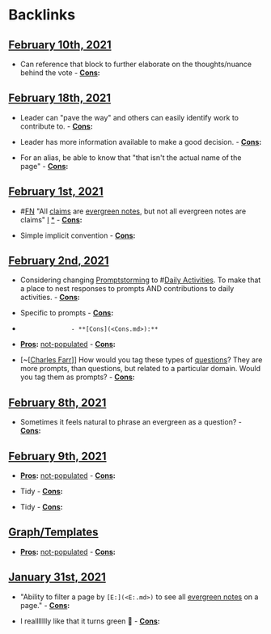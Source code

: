 
# Backlinks
## [February 10th, 2021](<February 10th, 2021.md>)
- Can reference that block to further elaborate on the thoughts/nuance behind the vote
                            - **[Cons](<Cons.md>):**

## [February 18th, 2021](<February 18th, 2021.md>)
- Leader can "pave the way" and others can easily identify work to contribute to.
                            - **[Cons](<Cons.md>):**

- Leader has more information available to make a good decision.
                            - **[Cons](<Cons.md>):**

- For an alias, be able to know that "that isn't the actual name of the page"
                    - **[Cons](<Cons.md>):**

## [February 1st, 2021](<February 1st, 2021.md>)
- #[FN](<FN.md>) "All [claims](<claims.md>) are [evergreen notes](<evergreen notes.md>), but not all evergreen notes are claims" [I](<I.md>) [*]([assertions](<assertions.md>))
                                - **[Cons](<Cons.md>):**

- Simple implicit convention
                    - **[Cons](<Cons.md>):**

## [February 2nd, 2021](<February 2nd, 2021.md>)
- Considering changing [Promptstorming](<Promptstorming.md>) to #[Daily Activities](<Daily Activities.md>). To make that a place to nest responses to prompts AND contributions to daily activities.
            - **[Cons](<Cons.md>):**

- Specific to prompts
                    - **[Cons](<Cons.md>):**

- 
                    - **[Cons](<Cons.md>):**

- **[Pros](<Pros.md>):** [not-populated](<not-populated.md>)
                    - **[Cons](<Cons.md>):**

- [~[[Charles Farr](<~[[Charles Farr.md>)]] How would you tag these types of [questions](<questions.md>)? They are more prompts, than questions, but related to a particular domain. Would you tag them as prompts?
                                        - **[Cons](<Cons.md>):**

## [February 8th, 2021](<February 8th, 2021.md>)
- Sometimes it feels natural to phrase an evergreen as a question? 
                            - **[Cons](<Cons.md>):**

## [February 9th, 2021](<February 9th, 2021.md>)
- **[Pros](<Pros.md>):** [not-populated](<not-populated.md>)
                                    - **[Cons](<Cons.md>):**

- Tidy
                                    - **[Cons](<Cons.md>):**

- Tidy
                                    - **[Cons](<Cons.md>):**

## [Graph/Templates](<Graph/Templates.md>)
- **[Pros](<Pros.md>):** [not-populated](<not-populated.md>)
                - **[Cons](<Cons.md>):**

## [January 31st, 2021](<January 31st, 2021.md>)
- "Ability to filter a page by `[E:](<E:.md>)` to see all [evergreen notes](<evergreen notes.md>) on a page."
                    - **[Cons](<Cons.md>):**

- I reallllllly like that it turns green 🌲
                    - **[Cons](<Cons.md>):**

